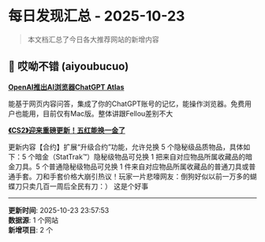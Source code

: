 # 每日发现汇总 - 2025-10-23

> 本文档汇总了今日各大推荐网站的新增内容

## 🔧 哎呦不错 (aiyoubucuo)

**[OpenAI推出AI浏览器ChatGPT Atlas](https://chatgpt.com/zh-Hans-CN/atlas/)**
  
能基于网页内容问答，集成了你的ChatGPT账号的记忆，能操作浏览器。免费用户也能用，目前仅有Mac版。整体讲跟Fellou差别不大

**[《CS2》迎来重磅更新！五红能换一金了](https://null)**
  
更新内容【合约】扩展“升级合约”功能，允许兑换 5 个隐秘级品质物品，具体如下：5 个暗金（StatTrak™）隐秘级物品可兑换 1 把来自对应物品所属收藏品的暗金刀具。5 个普通隐秘级物品可兑换 1 件来自对应物品所属收藏品的普通刀具或普通手套。刀和手套价格大崩引热议！玩家一片悲嚎网友：倒狗好似以前一万多的蝴蝶刀只卖几百一周后全民有刀：） 这是个好事


---

**更新时间**: 2025-10-23 23:57:53  
**数据源**: 1 个网站  
**新增项目**: 2 个  

<!-- Generated by Daily News Aggregator -->